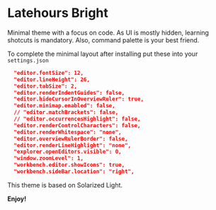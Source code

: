 # Latehours Bright

Minimal theme with a focus on code. As UI is mostly hidden, learning shotcuts is mandatory. Also, command palette is your best friend.

To complete the minimal layout after installing put these into your `settings.json`

```json
  "editor.fontSize": 12,
  "editor.lineHeight": 26,
  "editor.tabSize": 2,
  "editor.renderIndentGuides": false,
  "editor.hideCursorInOverviewRuler": true,
  "editor.minimap.enabled": false,
  // "editor.matchBrackets": false,
  // "editor.occurrencesHighlight": false,
  "editor.renderControlCharacters": false,
  "editor.renderWhitespace": "none",
  "editor.overviewRulerBorder": false,
  "editor.renderLineHighlight": "none",
  "explorer.openEditors.visible": 0,
  "window.zoomLevel": 1,
  "workbench.editor.showIcons": true,
  "workbench.sideBar.location": "right",
```

This theme is based on Solarized Light.

**Enjoy!**
